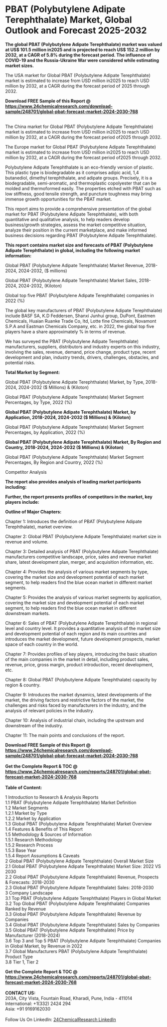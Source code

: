 <h1>PBAT (Polybutylene Adipate Terephthalate) Market, Global Outlook and Forecast 2025-2032</h1><p><strong>The global PBAT (Polybutylene Adipate Terephthalate) market was valued at US$ 101.5 million in2025 and is projected to reach US$ 152.2 million by 2032, at a CAGR of 5.8% during the forecast period. The influence of COVID-19 and the Russia-Ukraine War were considered while estimating market sizes.</strong></p><p>
</p><p>The USA market for Global PBAT (Polybutylene Adipate Terephthalate) market is estimated to increase from USD million in2025 to reach USD million by 2032, at a CAGR during the forecast period of 2025 through 2032.</p><div><b>Download FREE Sample of this Report @ 
            <a href="https://www.24chemicalresearch.com/download-sample/248701/global-pbat-forecast-market-2024-2030-768">
            https://www.24chemicalresearch.com/download-sample/248701/global-pbat-forecast-market-2024-2030-768</a></b></div><br><p>
</p><p>The China market for Global PBAT (Polybutylene Adipate Terephthalate) market is estimated to increase from USD million in2025 to reach USD million by 2032, at a CAGR during the forecast period of2025 through 2032.</p><p>
</p><p>The Europe market for Global PBAT (Polybutylene Adipate Terephthalate) market is estimated to increase from USD million in2025 to reach USD million by 2032, at a CAGR during the forecast period of2025 through 2032.</p><p>
</p><p>Polybutylene Adipate Terephthalate is an eco-friendly version of plastic. This plastic type is biodegradable as it comprises adipic acid, 1,4 butanediol, dimethyl terephthalate, and adipate groups. Precisely, it is a biodegradable, semi-aromatic, and thermoplastic copolyester that can be molded and thermoformed easily. The properties etched with PBAT such as low stiffness, good tensile strength, and puncture toughness may bring immense growth opportunities for the PBAT market.</p><p>
</p><p>This report aims to provide a comprehensive presentation of the global market for PBAT (Polybutylene Adipate Terephthalate), with both quantitative and qualitative analysis, to help readers develop business/growth strategies, assess the market competitive situation, analyze their position in the current marketplace, and make informed business decisions regarding PBAT (Polybutylene Adipate Terephthalate).</p><p>
</p><p><strong>This report contains market size and forecasts of PBAT (Polybutylene Adipate Terephthalate) in global, including the following market information:</strong></p><p>
Global PBAT (Polybutylene Adipate Terephthalate) Market Revenue, 2018-2024, 2024-2032, ($ millions)</p><p>
Global PBAT (Polybutylene Adipate Terephthalate) Market Sales, 2018-2024, 2024-2032, (Kiloton)</p><p>
Global top five PBAT (Polybutylene Adipate Terephthalate) companies in 2022 (%)</p><p>
</p><p>
</p><p>The global key manufacturers of PBAT (Polybutylene Adipate Terephthalate) include BASF SA, K.D Feddersen, Shanxi Junhui group, DuPont, Eastmen Chemicals, Huaian Ruanke Trade Co, ltd, Lotte fine Chemicals, Novamont S.P.A and Eastman Chemicals Company, etc. in 2022, the global top five players have a share approximately % in terms of revenue.</p><p>
We has surveyed the PBAT (Polybutylene Adipate Terephthalate) manufacturers, suppliers, distributors and industry experts on this industry, involving the sales, revenue, demand, price change, product type, recent development and plan, industry trends, drivers, challenges, obstacles, and potential risks.</p><p>
</p><p></p><p>
<strong>Total Market by Segment:</strong></p><p>
Global PBAT (Polybutylene Adipate Terephthalate) Market, by Type, 2018-2024, 2024-2032 ($ Millions) &amp; (Kiloton)</p><p>
Global PBAT (Polybutylene Adipate Terephthalate) Market Segment Percentages, by Type, 2022 (%)</p><p>
</p><p>
</p><p><strong>Global PBAT (Polybutylene Adipate Terephthalate) Market, by Application, 2018-2024, 2024-2032 ($ Millions) &amp; (Kiloton)</strong></p><p>
Global PBAT (Polybutylene Adipate Terephthalate) Market Segment Percentages, by Application, 2022 (%)</p><p>
</p><p>
</p><p><strong>Global PBAT (Polybutylene Adipate Terephthalate) Market, By Region and Country, 2018-2024, 2024-2032 ($ Millions) &amp; (Kiloton)</strong></p><p>
Global PBAT (Polybutylene Adipate Terephthalate) Market Segment Percentages, By Region and Country, 2022 (%)</p><p>
</p><p>
</p><p></p><p>
Competitor Analysis</p><p>
<strong>The report also provides analysis of leading market participants including:</strong></p><p>
</p><p>
</p><p><strong>Further, the report presents profiles of competitors in the market, key players include:</strong></p><p>
</p><p>
</p><p><strong>Outline of Major Chapters:</strong></p><p>
Chapter 1: Introduces the definition of PBAT (Polybutylene Adipate Terephthalate), market overview.</p><p>
Chapter 2: Global PBAT (Polybutylene Adipate Terephthalate) market size in revenue and volume.</p><p>
Chapter 3: Detailed analysis of PBAT (Polybutylene Adipate Terephthalate) manufacturers competitive landscape, price, sales and revenue market share, latest development plan, merger, and acquisition information, etc.</p><p>
Chapter 4: Provides the analysis of various market segments by type, covering the market size and development potential of each market segment, to help readers find the blue ocean market in different market segments.</p><p>
Chapter 5: Provides the analysis of various market segments by application, covering the market size and development potential of each market segment, to help readers find the blue ocean market in different downstream markets.</p><p>
Chapter 6: Sales of PBAT (Polybutylene Adipate Terephthalate) in regional level and country level. It provides a quantitative analysis of the market size and development potential of each region and its main countries and introduces the market development, future development prospects, market space of each country in the world.</p><p>
Chapter 7: Provides profiles of key players, introducing the basic situation of the main companies in the market in detail, including product sales, revenue, price, gross margin, product introduction, recent development, etc.</p><p>
Chapter 8: Global PBAT (Polybutylene Adipate Terephthalate) capacity by region &amp; country.</p><p>
Chapter 9: Introduces the market dynamics, latest developments of the market, the driving factors and restrictive factors of the market, the challenges and risks faced by manufacturers in the industry, and the analysis of relevant policies in the industry.</p><p>
Chapter 10: Analysis of industrial chain, including the upstream and downstream of the industry.</p><p>
Chapter 11: The main points and conclusions of the report.</p><div><b>Download FREE Sample of this Report @ 
            <a href="https://www.24chemicalresearch.com/download-sample/248701/global-pbat-forecast-market-2024-2030-768">
            https://www.24chemicalresearch.com/download-sample/248701/global-pbat-forecast-market-2024-2030-768</a></b></div><br><div><b>Get the Complete Report & TOC @ 
            <a href="https://www.24chemicalresearch.com/reports/248701/global-pbat-forecast-market-2024-2030-768">
            https://www.24chemicalresearch.com/reports/248701/global-pbat-forecast-market-2024-2030-768</a></b></div><br>
            <b>Table of Content:</b><p>1 Introduction to Research & Analysis Reports<br />
    1.1 PBAT (Polybutylene Adipate Terephthalate) Market Definition<br />
    1.2 Market Segments<br />
        1.2.1 Market by Type<br />
        1.2.2 Market by Application<br />
    1.3 Global PBAT (Polybutylene Adipate Terephthalate) Market Overview<br />
    1.4 Features & Benefits of This Report<br />
    1.5 Methodology & Sources of Information<br />
        1.5.1 Research Methodology<br />
        1.5.2 Research Process<br />
        1.5.3 Base Year<br />
        1.5.4 Report Assumptions & Caveats<br />
2 Global PBAT (Polybutylene Adipate Terephthalate) Overall Market Size<br />
    2.1 Global PBAT (Polybutylene Adipate Terephthalate) Market Size: 2022 VS 2030<br />
    2.2 Global PBAT (Polybutylene Adipate Terephthalate) Revenue, Prospects & Forecasts: 2018-2030<br />
    2.3 Global PBAT (Polybutylene Adipate Terephthalate) Sales: 2018-2030<br />
3 Company Landscape<br />
    3.1 Top PBAT (Polybutylene Adipate Terephthalate) Players in Global Market<br />
    3.2 Top Global PBAT (Polybutylene Adipate Terephthalate) Companies Ranked by Revenue<br />
    3.3 Global PBAT (Polybutylene Adipate Terephthalate) Revenue by Companies<br />
    3.4 Global PBAT (Polybutylene Adipate Terephthalate) Sales by Companies<br />
    3.5 Global PBAT (Polybutylene Adipate Terephthalate) Price by Manufacturer (2018-2024)<br />
    3.6 Top 3 and Top 5 PBAT (Polybutylene Adipate Terephthalate) Companies in Global Market, by Revenue in 2022<br />
    3.7 Global Manufacturers PBAT (Polybutylene Adipate Terephthalate) Product Type<br />
    3.8 Tier 1, Tier 2</p><div><b>Get the Complete Report & TOC @ 
            <a href="https://www.24chemicalresearch.com/reports/248701/global-pbat-forecast-market-2024-2030-768">
            https://www.24chemicalresearch.com/reports/248701/global-pbat-forecast-market-2024-2030-768</a></b></div><br><b>CONTACT US:</b><br>
            203A, City Vista, Fountain Road, Kharadi, Pune, India - 411014<br>
            International: +1(332) 2424 294<br>
            Asia: +91 9169162030 <br><br>
            Follow Us On LinkedIn: <a href="https://www.linkedin.com/company/24chemicalresearch/">24ChemicalResearch LinkedIn</a>